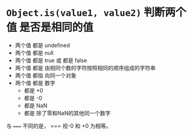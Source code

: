 `Object.is(value1, value2)` 判断两个值 是否是相同的值
=============

- 两个值 都是 undefined
- 两个值 都是 null
- 两个值 都是 true 或 都是 false
- 两个值 都是 由相同个数的字符按照相同的顺序组成的字符串
- 两个值 都指 向同一个对象
- 两个值 都是 数字 
  - 都是 +0
  - 都是 -0
  - 都是 NaN
  - 都是 除了零和NaN的其他同一个数字


与 `===` 不同的是， === 视-0 和 +0 为相等。